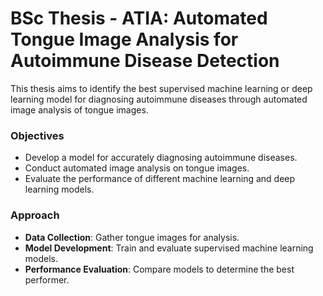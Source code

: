 # BSc Thesis - ATIA: Automated Tongue Image Analysis for Autoimmune Disease Detection

This thesis aims to identify the best supervised machine learning or deep learning model for diagnosing autoimmune diseases through automated image analysis of tongue images.

### Objectives
- Develop a model for accurately diagnosing autoimmune diseases.
- Conduct automated image analysis on tongue images.
- Evaluate the performance of different machine learning and deep learning models.

### Approach
- **Data Collection**: Gather tongue images for analysis.
- **Model Development**: Train and evaluate supervised machine learning models.
- **Performance Evaluation**: Compare models to determine the best performer.
